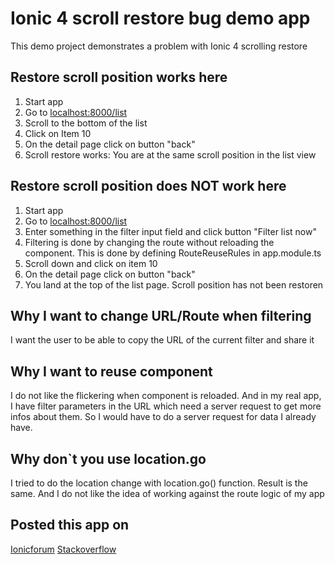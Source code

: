 # Ionic 4 scroll restore bug demo app

This demo project demonstrates a problem with Ionic 4 scrolling restore

## Restore scroll position works here

1.  Start app
2.  Go to [localhost:8000/list](localhost:8000/list)
3.  Scroll to the bottom of the list
4.  Click on Item 10
5.  On the detail page click on button "back"
6.  Scroll restore works: You are at the same scroll position in the list view

## Restore scroll position does NOT work here

1.  Start app
2.  Go to [localhost:8000/list](localhost:8000/list)
3.  Enter something in the filter input field and click button "Filter list now"
4.  Filtering is done by changing the route without reloading the component. This is done by defining RouteReuseRules in app.module.ts
5.  Scroll down and click on item 10
6.  On the detail page click on button "back"
7.  You land at the top of the list page. Scroll position has not been restoren

## Why I want to change URL/Route when filtering

I want the user to be able to copy the URL of the current filter and share it

## Why I want to reuse component

I do not like the flickering when component is reloaded. And in my real app, I have filter parameters in the URL which need a server request to get more infos about them. So I would have to do a server request for data I already have.

## Why don`t you use location.go

I tried to do the location change with location.go() function. Result is the same. And I do not like the idea of working against the route logic of my app

## Posted this app on
[Ionicforum](https://forum.ionicframework.com/t/restore-scroll-position-in-ionic-4-does-not-work-if-i-changed-the-route-with-route-reuse-before/163529)
[Stackoverflow](https://stackoverflow.com/questions/56065448/restore-scroll-position-in-ionic-4-does-not-work-if-i-changed-the-route-with-rou)